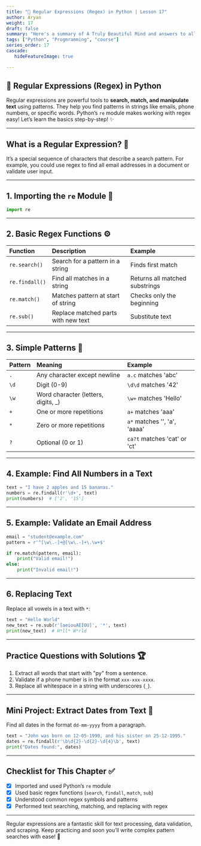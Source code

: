 ```yaml
---
title: "🔎 Regular Expressions (Regex) in Python | Lesson 17"
author: Aryan
weight: 17              
draft: false
summary: "Here's a summary of A Truly Beautiful Mind and answers to all the questions, presented for ease of understanding with emojis! 📚🤖 ..."
tags: ["Python", "Progmramming", "course"]
series_order: 17       
cascade:
   hideFeatureImage: true

---
```


## 🔎 Regular Expressions (Regex) in Python

Regular expressions are powerful tools to **search, match, and manipulate text** using patterns. They help you find patterns in strings like emails, phone numbers, or specific words. Python’s `re` module makes working with regex easy! Let’s learn the basics step-by-step! ✨

***

## What is a Regular Expression? 🤔

It’s a special sequence of characters that describe a search pattern. For example, you could use regex to find all email addresses in a document or validate user input.

***

## 1. Importing the `re` Module 🧩

```python
import re
```


***

## 2. Basic Regex Functions ⚙️

| Function | Description | Example |
| :-- | :-- | :-- |
| `re.search()` | Search for a pattern in a string | Finds first match |
| `re.findall()` | Find all matches in a string | Returns all matched substrings |
| `re.match()` | Matches pattern at start of string | Checks only the beginning |
| `re.sub()` | Replace matched parts with new text | Substitute text |


***

## 3. Simple Patterns 📝

| Pattern | Meaning | Example |
| :-- | :-- | :-- |
| `.` | Any character except newline | `a.c` matches 'abc' |
| `\d` | Digit (0-9) | `\d\d` matches '42' |
| `\w` | Word character (letters, digits, _) | `\w+` matches 'Hello' |
| `+` | One or more repetitions | `a+` matches 'aaa' |
| `*` | Zero or more repetitions | `a*` matches '', 'a', 'aaaa' |
| `?` | Optional (0 or 1) | `ca?t` matches 'cat' or 'ct' |


***

## 4. Example: Find All Numbers in a Text

```python
text = "I have 2 apples and 15 bananas."
numbers = re.findall(r'\d+', text)
print(numbers)  # ['2', '15']
```


***

## 5. Example: Validate an Email Address

```python
email = "student@example.com"
pattern = r'^[\w\.-]+@[\w\.-]+\.\w+$'

if re.match(pattern, email):
    print("Valid email!")
else:
    print("Invalid email!")
```


***

## 6. Replacing Text

Replace all vowels in a text with `*`:

```python
text = "Hello World"
new_text = re.sub(r'[aeiouAEIOU]', '*', text)
print(new_text)  # H*ll* W*rld
```


***

## Practice Questions with Solutions 🏆

1. Extract all words that start with "py" from a sentence.
2. Validate if a phone number is in the format `xxx-xxx-xxxx`.
3. Replace all whitespace in a string with underscores (`_`).

***

## Mini Project: Extract Dates from Text 📅

Find all dates in the format `dd-mm-yyyy` from a paragraph.

```python
text = "John was born on 12-05-1990, and his sister on 25-12-1995."
dates = re.findall(r'\b\d{2}-\d{2}-\d{4}\b', text)
print("Dates found:", dates)
```


***

## Checklist for This Chapter ✅

- [x] Imported and used Python’s `re` module
- [x] Used basic regex functions (`search`, `findall`, `match`, `sub`)
- [x] Understood common regex symbols and patterns
- [x] Performed text searching, matching, and replacing with regex

***

Regular expressions are a fantastic skill for text processing, data validation, and scraping. Keep practicing and soon you’ll write complex pattern searches with ease! 🎉

